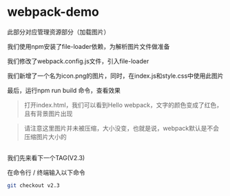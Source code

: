 # webpack-demo

此部分对应管理资源部分（加载图片）

我们使用npm安装了file-loader依赖，为解析图片文件做准备

我们修改了webpack.config.js文件，引入file-loader

我们新增了一个名为icon.png的图片，同时，在index.js和style.css中使用此图片

最后，运行npm run build 命令，查看效果

> 打开index.html，我们可以看到Hello webpack，文字的颜色变成了红色，且有背景图片出现

> 请注意这里图片并未被压缩，大小没变，也就是说，webpack默认是不会压缩图片大小的

## 

我们先来看下一个TAG(V2.3)

在命令行 / 终端输入以下命令

```bash
git checkout v2.3
```





